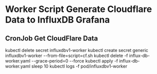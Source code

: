 # Worker Script Generate Cloudflare Data to InfluxDB Grafana

## CronJob Get CloudFlare Data
kubectl delete secret influxdbv1-worker
kubectl create secret generic influxdbv1-worker --from-file=script=cf.sh
kubectl delete -f influx-db-worker.yaml --grace-period=0 --force
kubectl apply -f influx-db-worker.yaml
sleep 10
kubectl logs -f pod/influxdbv1-worker 
